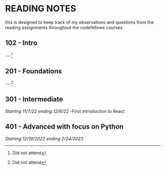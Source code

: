 # READING NOTES
this is designed to keep track of my observations and questions from the reading assignments throughout the codefellows courses
## 102 - Intro
---[^1]
[^1]: Did not attend
## 201 - Foundations
---[^1]
[^1]: Did not attend
## 301 - Intermediate 
 *Starting 11/7/22 ending 12/6/22*
-First introduction to React

## 401 - Advanced with focus on Python 
  *Starting 12/19/2022 ending 2/24/2023*

